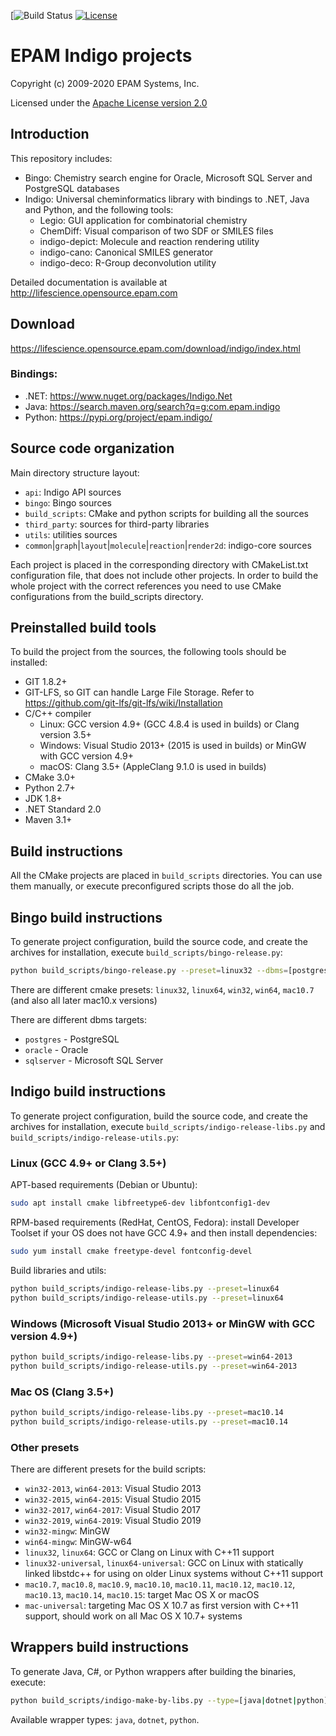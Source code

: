 [![Build Status](https://github.com/epam/indigo/workflows/CI/badge.svg)
[![License](https://img.shields.io/badge/License-Apache%202.0-blue.svg)](https://opensource.org/licenses/Apache-2.0)

# EPAM Indigo projects #

Copyright (c) 2009-2020 EPAM Systems, Inc.

Licensed under the [Apache License version 2.0](LICENSE)

## Introduction ##

This repository includes:
* Bingo: Chemistry search engine for Oracle, Microsoft SQL Server and PostgreSQL databases
* Indigo: Universal cheminformatics library with bindings to .NET, Java and Python, and the following tools:
    * Legio: GUI application for combinatorial chemistry
    * ChemDiff: Visual comparison of two SDF or SMILES files
    * indigo-depict: Molecule and reaction rendering utility
    * indigo-cano: Canonical SMILES generator
    * indigo-deco: R-Group deconvolution utility

Detailed documentation is available at <http://lifescience.opensource.epam.com>

## Download ##
<https://lifescience.opensource.epam.com/download/indigo/index.html>

### Bindings:
* .NET: <https://www.nuget.org/packages/Indigo.Net>
* Java: <https://search.maven.org/search?q=g:com.epam.indigo>
* Python: <https://pypi.org/project/epam.indigo/>

## Source code organization ##

Main directory structure layout:
* `api`: Indigo API sources
* `bingo`: Bingo sources
* `build_scripts`: CMake and python scripts for building all the sources
* `third_party`: sources for third-party libraries
* `utils`: utilities sources
* `common`|`graph`|`layout`|`molecule`|`reaction`|`render2d`: indigo-core sources

Each project is placed in the corresponding directory with CMakeList.txt configuration
file, that does not include other projects. In order to build the whole project with the
correct references you need to use CMake configurations from the build_scripts directory.

## Preinstalled build tools ##

To build the project from the sources, the following tools should be installed:

* GIT 1.8.2+
* GIT-LFS, so GIT can handle Large File Storage. Refer to <https://github.com/git-lfs/git-lfs/wiki/Installation>
* C/C++ compiler
    * Linux:   GCC version 4.9+ (GCC 4.8.4 is used in builds) or Clang version 3.5+
    * Windows: Visual Studio 2013+ (2015 is used in builds) or MinGW with GCC version 4.9+
    * macOS:   Clang 3.5+ (AppleClang 9.1.0 is used in builds)
* CMake 3.0+
* Python 2.7+
* JDK 1.8+
* .NET Standard 2.0
* Maven 3.1+

## Build instructions ##

All the CMake projects are placed in `build_scripts` directories. You can use them manually,
or execute preconfigured scripts those do all the job.

## Bingo build instructions ##

To generate project configuration, build the source code, and create the archives for
installation, execute `build_scripts/bingo-release.py`:
```bash
python build_scripts/bingo-release.py --preset=linux32 --dbms=[postgres|oracle|sqlserver]
```
There are different cmake presets: 
`linux32`, `linux64`, `win32`, `win64`, `mac10.7` (and also all later mac10.x versions)

There are different dbms targets:
* `postgres` - PostgreSQL
* `oracle` - Oracle
* `sqlserver` - Microsoft SQL Server

## Indigo build instructions ##

To generate project configuration, build the source code, and create the archives for
installation, execute `build_scripts/indigo-release-libs.py` and 
`build_scripts/indigo-release-utils.py`:


### Linux (GCC 4.9+ or Clang 3.5+)
APT-based requirements (Debian or Ubuntu):
```bash
sudo apt install cmake libfreetype6-dev libfontconfig1-dev
```
RPM-based requirements (RedHat, CentOS, Fedora): install Developer Toolset if your OS does not have GCC 4.9+ and then install dependencies:
```bash
sudo yum install cmake freetype-devel fontconfig-devel
```
Build libraries and utils:
```bash
python build_scripts/indigo-release-libs.py --preset=linux64
python build_scripts/indigo-release-utils.py --preset=linux64
```

### Windows (Microsoft Visual Studio 2013+ or MinGW with GCC version 4.9+)
```bash
python build_scripts/indigo-release-libs.py --preset=win64-2013
python build_scripts/indigo-release-utils.py --preset=win64-2013
```

### Mac OS (Clang 3.5+)
```bash
python build_scripts/indigo-release-libs.py --preset=mac10.14
python build_scripts/indigo-release-utils.py --preset=mac10.14
```
### Other presets

There are different presets for the build scripts:
* `win32-2013`, `win64-2013`: Visual Studio 2013
* `win32-2015`, `win64-2015`: Visual Studio 2015
* `win32-2017`, `win64-2017`: Visual Studio 2017
* `win32-2019`, `win64-2019`: Visual Studio 2019
* `win32-mingw`: MinGW
* `win64-mingw`: MinGW-w64 
* `linux32`, `linux64`: GCC or Clang on Linux with C++11 support
* `linux32-universal`, `linux64-universal`: GCC on Linux with statically linked libstdc++ for using on older Linux systems without C++11 support
* `mac10.7`, `mac10.8`, `mac10.9`, `mac10.10`, `mac10.11`, `mac10.12`, `mac10.12`, `mac10.13`, `mac10.14`, `mac10.15`: target Mac OS X or macOS
* `mac-universal`: targeting Mac OS X 10.7 as first version with C++11 support, should work on all Mac OS X 10.7+ systems

## Wrappers build instructions

To generate Java, C#, or Python wrappers after building the binaries, execute:
```bash
python build_scripts/indigo-make-by-libs.py --type=[java|dotnet|python]
```
Available wrapper types: `java`, `dotnet`, `python`.
